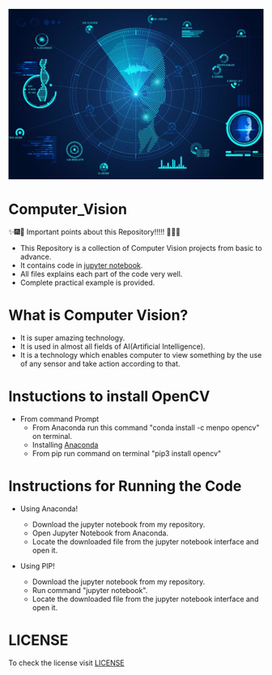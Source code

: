 ![](docs/Images/cv.jpg)

# Computer_Vision

:sparkles::fireworks::tada: Important points about this Repository!!!!! :tada::fireworks::sparkles: 

- This Repository is a collection of Computer Vision projects from basic to advance.
- It contains code in [jupyter notebook](https://github.com/HarshitDawar55/Machine_And_Deep_Learning/blob/master/README.md).
- All files explains each part of the code very well.
- Complete practical example is provided.

# What is Computer Vision?

- It is super amazing technology.
- It is used in almost all fields of AI(Artificial Intelligence).
- It is a technology which enables computer to view something by the use of any sensor and take action according to that.

# Instuctions to install OpenCV

- From command Prompt
  -  From Anaconda run this command "conda install -c menpo opencv" on terminal.
  -  Installing [Anaconda](https://github.com/HarshitDawar55/Machine_And_Deep_Learning/blob/master/README.md) 
  - From pip run command on terminal "pip3 install opencv"

# Instructions for Running the Code

* Using Anaconda!

  * Download the jupyter notebook from my repository.
  * Open Jupyter Notebook from Anaconda.
  * Locate the downloaded file from the jupyter notebook interface and open it.


* Using PIP!

  - Download the jupyter notebook from my repository.
  - Run command "jupyter notebook".
  - Locate the downloaded file from the jupyter notebook interface and open it.

# LICENSE

To check the license visit [LICENSE](https://github.com/HarshitDawar55/Computer_Vision/blob/master/LICENSE.md)
